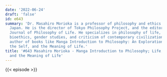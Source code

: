 ```yaml
---
date: '2022-06-24'
draft: 'false'
id: e643
summary: 'Dr. Masahiro Morioka is a professor of philosophy and ethics at Waseda University,
  Japan. He is the director of Tokyo Philosophy Project, and the editor-in-chief of
  Journal of Philosophy of Life. He specializes in philosophy of life, life studies,
  bioethics, gender studies, and criticism of contemporary civilization. He is the
  author of books like Manga Introduction to Philosophy: An Exploration of Time, Existence,
  the Self, and the Meaning of Life.'
title: '#643 Masahiro Morioka - Manga Introduction to Philosophy; Life, Death, Time,
  and the Meaning of Life'
---
```

{{< episode >}}
